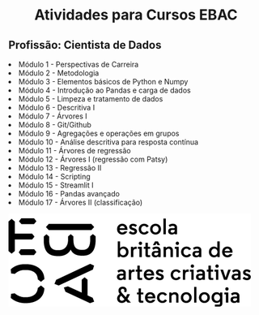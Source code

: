 <h1 align='center'> Atividades para Cursos EBAC </h1>


<h2> Profissão: Cientista de Dados </h2>
<p>
  <li> Módulo 1 - Perspectivas de Carreira</li>
  <li> Módulo 2 - Metodologia</li>
  <li> Módulo 3 - Elementos básicos de Python e Numpy</li>
  <li> Módulo 4 - Introdução ao Pandas e carga de dados</li>
  <li> Módulo 5 - Limpeza e tratamento de dados</li>
  <li> Módulo 6 - Descritiva I </li>
  <li> Módulo 7 - Árvores I </li>
  <li> Módulo 8 - Git/Github </li>
  <li> Módulo 9 - Agregações e operações em grupos </li>
  <li> Módulo 10 - Análise descritiva para resposta contínua </li>
  <li> Módulo 11 - Árvores de regressão </li>
  <li> Módulo 12 - Árvores I (regressão com Patsy) </li>
  <li> Módulo 13 - Regressão II </li>
  <li> Módulo 14 - Scripting</li>
  <li> Módulo 15 - Streamlit I</li>
  <li> Módulo 16 - Pandas avançado</li>
  <li> Módulo 17 - Árvores II (classificação) </li>
</p>


![Escola Britânica de Artes Criativas e Tecnologia](ebac_logo.png)
